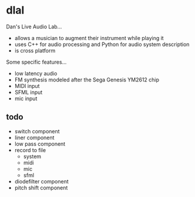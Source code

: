 dlal
====

Dan's Live Audio Lab...
- allows a musician to augment their instrument while playing it
- uses C++ for audio processing and Python for audio system description
- is cross platform

Some specific features...
- low latency audio
- FM synthesis modeled after the Sega Genesis YM2612 chip
- MIDI input
- SFML input
- mic input

todo
----
- switch component
- liner component
- low pass component
- record to file
	- system
	- midi
	- mic
	- sfml
- diodefilter component
- pitch shift component
